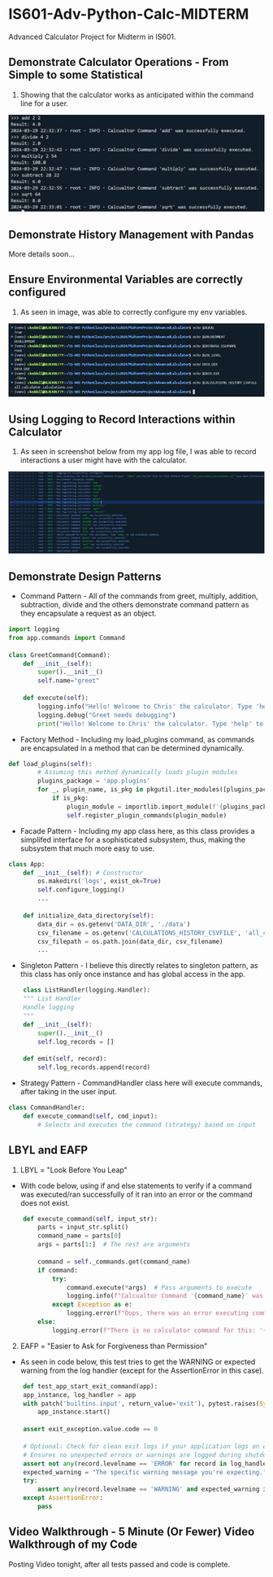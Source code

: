 # IS601-Adv-Python-Calc-MIDTERM
Advanced Calculator Project for Midterm in IS601. 

## Demonstrate Calculator Operations - From Simple to some Statistical
1.  Showing that the calculator works as anticipated within the command line for a user.

![calculater operations](images/calcoperationscli.png)

## Demonstrate History Management with Pandas
More details soon...

## Ensure Environmental Variables are correctly configured 
1.  As seen in image, was able to correctly configure my env variables.

![ENV Variables](images/ENV_VAR_SETUP.png)

## Using Logging to Record Interactions within Calculator
1. As seen in screenshot below from my app log file, I was able to record interactions a user might have with the calculator.

![APP LOG](images/applog.png)

## Demonstrate Design Patterns
- Command Pattern - All of the commands from greet, multiply, addition, subtraction, divide and the others demonstrate command pattern as they encapsulate a request as an object.
```python
import logging
from app.commands import Command

class GreetCommand(Command):
    def __init__(self):
        super().__init__()
        self.name="greet"
    
    def execute(self):
        logging.info("Hello! Welcome to Chris' the calculator. Type 'help' to see available commands.")
        logging.debug("Greet needs debugging")
        print("Hello! Welcome to Chris' the calculator. Type 'help' to see available commands.")
```
- Factory Method - Including my load_plugins command, as commands are encapsulated in a method that can be determined dynamically.
```python
def load_plugins(self):
        # Assuming this method dynamically loads plugin modules
        plugins_package = 'app.plugins'
        for _, plugin_name, is_pkg in pkgutil.iter_modules([plugins_package.replace('.', '/')]):
            if is_pkg:
                plugin_module = importlib.import_module(f'{plugins_package}.{plugin_name}')
                self.register_plugin_commands(plugin_module)
```

- Facade Pattern - Including my app class here, as this class provides a simplifed interface for a sophisticated subsystem, thus, making the subsystem that much more easy to use.
```python
class App:
    def __init__(self): # Constructor
        os.makedirs('logs', exist_ok=True)
        self.configure_logging()
        ...
        
    def initialize_data_directory(self):
        data_dir = os.getenv('DATA_DIR', './data')
        csv_filename = os.getenv('CALCULATIONS_HISTORY_CSVFILE', 'all_calculator_calculations.csv')
        csv_filepath = os.path.join(data_dir, csv_filename)
        ...
```
- Singleton Pattern - I believe this directly relates to singleton pattern, as this class has only once instance and has global access in the app.
```python
    class ListHandler(logging.Handler):
    """ List Handler
    Handle logging
    """
    def __init__(self):
        super().__init__()
        self.log_records = []

    def emit(self, record):
        self.log_records.append(record)
```

- Strategy Pattern - CommandHandler class here will execute commands, after taking in the user input.
```python
class CommandHandler:
    def execute_command(self, cmd_input):
        # Selects and executes the command (strategy) based on input
```

## LBYL and EAFP
1.  LBYL = "Look Before You Leap"
- With code below, using if and else statements to verify if a command was executed/ran successfully of it ran into an error or the command does not exist.
```python
    def execute_command(self, input_str):
        parts = input_str.split()
        command_name = parts[0]
        args = parts[1:]  # The rest are arguments
        
        command = self._commands.get(command_name)
        if command:
            try:
                command.execute(*args)  # Pass arguments to execute
                logging.info(f"Calcualtor Command '{command_name}' was successfully executed.")
            except Exception as e:
                logging.error(f"Oops, there was an error executing command '{command_name}' : {e}.")
        else:
            logging.error(f"There is no calculator command for this: '{command_name}'.")
```

2. EAFP = "Easier to Ask for Forgiveness than Permission"
- As seen in code below, this test tries to get the WARNING or expected warning from the log handler (except for the AssertionError in this case).
```python
    def test_app_start_exit_command(app):
    app_instance, log_handler = app
    with patch('builtins.input', return_value='exit'), pytest.raises(SystemExit) as exit_exception:
        app_instance.start()

    assert exit_exception.value.code == 0

    # Optional: Check for clean exit logs if your application logs on exit.
    # Ensures no unexpected errors or warnings are logged during shutdown.
    assert not any(record.levelname == 'ERROR' for record in log_handler.log_records), "There are unexpected ERROR logs during exit."
    expected_warning = "The specific warning message you're expecting."
    try:
        assert any(record.levelname == 'WARNING' and expected_warning in record.message for record in log_handler.log_records), "Expected warning message not found."
    except AssertionError:
        pass
```

## Video Walkthrough - 5 Minute (Or Fewer) Video Walkthrough of my Code 
Posting Video tonight, after all tests passed and code is complete.